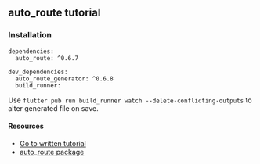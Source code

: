 ## auto_route tutorial

### Installation

```
dependencies:
  auto_route: ^0.6.7

dev_dependencies:
  auto_route_generator: ^0.6.8
  build_runner:
```

Use ```flutter pub run build_runner watch --delete-conflicting-outputs``` to alter generated file on save.

#### Resources
- [Go to written tutorial](https://medium.com/@boradparas/routing-made-easy-in-flutter-with-auto-route-and-code-generation-25db149d61f6)
- [auto_route package](https://pub.dev/packages/auto_route)
